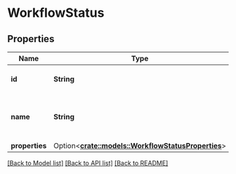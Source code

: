 # WorkflowStatus

## Properties

Name | Type | Description | Notes
------------ | ------------- | ------------- | -------------
**id** | **String** | The ID of the issue status. | 
**name** | **String** | The name of the status in the workflow. | 
**properties** | Option<[**crate::models::WorkflowStatusProperties**](WorkflowStatusProperties.md)> |  | [optional]

[[Back to Model list]](../README.md#documentation-for-models) [[Back to API list]](../README.md#documentation-for-api-endpoints) [[Back to README]](../README.md)


